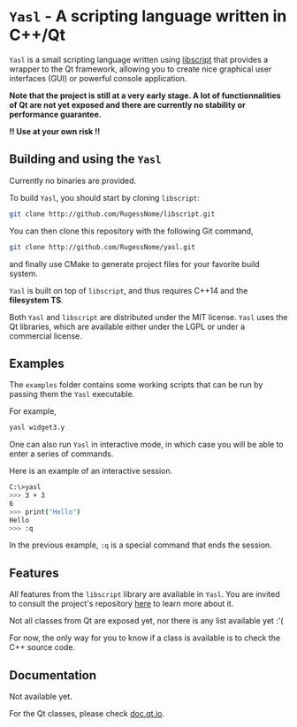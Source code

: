 

# `Yasl` - A scripting language written in C++/Qt

`Yasl` is a small scripting language written using [libscript](https://github.com/RugessNome/libscript)
that provides a wrapper to the Qt framework, allowing you to create nice graphical user 
interfaces (GUI) or powerful console application.

**Note that the project is still at a very early stage. 
A lot of functionnalities of Qt are not yet exposed and there are currently 
no stability or performance guarantee.**

**!! Use at your own risk !!**


## Building and using the `Yasl`

Currently no binaries are provided. 

To build `Yasl`, you should start by cloning `libscript`:
```bash
git clone http://github.com/RugessNome/libscript.git
```

You can then clone this repository with the following Git command, 
```bash
git clone http://github.com/RugessNome/yasl.git
```
and finally  use CMake to generate project files for your favorite build system.

`Yasl` is built on top of `libscript`, and thus requires C++14 and the 
**filesystem TS**.

Both `Yasl` and `libscript` are distributed under the MIT license.
`Yasl` uses the Qt libraries, which are available either under the LGPL or 
under a commercial license.


## Examples

The `examples` folder contains some working scripts that can be run by passing them 
the `Yasl` executable.

For example,
```bash
yasl widget3.y
```

One can also run `Yasl` in interactive mode, in which case you will be able to enter a
series of commands.

Here is an example of an interactive session.
```bash
C:\>yasl
>>> 3 + 3
6
>>> print("Hello")
Hello
>>> :q
```

In the previous example, `:q` is a special command that ends the session.



## Features

All features from the `libscript` library are available in `Yasl`. 
You are invited to consult the project's repository [here](https://github.com/RugessNome/libscript) 
to learn more about it.

Not all classes from Qt are exposed yet, nor there is any list available yet :'(

For now, the only way for you to know if a class is available is to check the C++ source
code. 


## Documentation

Not available yet.

For the Qt classes, please check [doc.qt.io](http://doc.qt.io/).